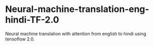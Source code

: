 # Neural-machine-translation-eng-hindi-TF-2.0
Neural machine translation with attention from english to hindi using tensoflow 2.0.
